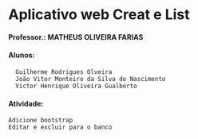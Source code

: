 

# Aplicativo web Creat e List

#### Professor.: MATHEUS OLIVEIRA FARIAS

#### Alunos: 
      Guilherme Rodrigues Olveira
      João Vitor Monteiro da Silva do Nascimento 
      Victor Henrique Oliveira Gualberto
      
#### Atividade:
    Adicione bootstrap
    Editar e excluir para o banco
